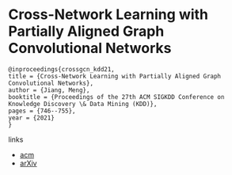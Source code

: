 # Cross-Network Learning with Partially Aligned Graph Convolutional Networks

```
@inproceedings{crossgcn_kdd21,
title = {Cross-Network Learning with Partially Aligned Graph Convolutional Networks},
author = {Jiang, Meng},
booktitle = {Proceedings of the 27th ACM SIGKDD Conference on Knowledge Discovery \& Data Mining (KDD)},
pages = {746--755},
year = {2021}
}
```

links
- [acm](https://dl.acm.org/doi/10.1145/3447548.3467282)
- [arXiv](https://arxiv.org/abs/2106.01583)
